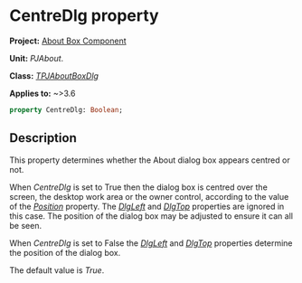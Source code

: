 # CentreDlg property

**Project:** [About Box Component](../API.md)

**Unit:** _PJAbout_.

**Class:** [_TPJAboutBoxDlg_](./TPJAboutBoxDlg.md)

**Applies to:** ~>3.6

```pascal
property CentreDlg: Boolean;
```

## Description

This property determines whether the About dialog box appears centred or not.

When _CentreDlg_ is set to True then the dialog box is centred over the screen, the desktop work area or the owner control, according to the value of the [_Position_](./TPJAboutBoxDlg-Position.md) property. The [_DlgLeft_](./TPJAboutBoxDlg-DlgLeft.md) and [_DlgTop_](./TPJAboutBoxDlg-DlgTop.md) properties are ignored in this case. The position of the dialog box may be adjusted to ensure it can all be seen.

When _CentreDlg_ is set to False the [_DlgLeft_](./TPJAboutBoxDlg-DlgLeft.md) and [_DlgTop_](./TPJAboutBoxDlg-DlgTop.md) properties determine the position of the dialog box.

The default value is _True_.
